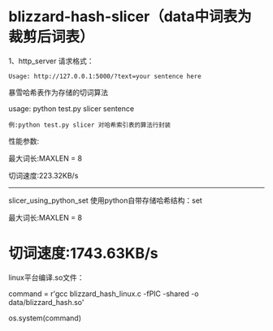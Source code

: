 blizzard-hash-slicer（data中词表为裁剪后词表）
====================
1、http_server 请求格式：

	Usage: http://127.0.0.1:5000/?text=your sentence here
	
暴雪哈希表作为存储的切词算法

usage: python test.py slicer sentence

	例:python test.py slicer 对哈希索引表的算法行封装

性能参数:

最大词长:MAXLEN = 8

切词速度:223.32KB/s

***************************************

slicer_using_python_set 使用python自带存储哈希结构：set

最大词长:MAXLEN = 8

切词速度:1743.63KB/s
====================
linux平台编译.so文件：

command = r'gcc blizzard_hash_linux.c -fPIC -shared -o data/blizzard_hash.so'

os.system(command)
